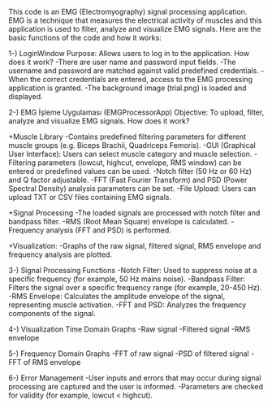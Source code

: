 This code is an EMG (Electromyography) signal processing application. EMG is a technique that measures the electrical activity of muscles and this application is used to filter, analyze and visualize EMG signals. Here are the basic functions of the code and how it works:


1-) LoginWindow 
Purpose: Allows users to log in to the application. 
How does it work? 
-There are user name and password input fields. 
-The username and password are matched against valid predefined credentials. 
-When the correct credentials are entered, access to the EMG processing application is granted. 
-The background image (trial.png) is loaded and displayed.

2-) EMG İşleme Uygulaması (EMGProcessorApp)
Objective: To upload, filter, analyze and visualize EMG signals.
How does it work?

+Muscle Library 
-Contains predefined filtering parameters for different muscle groups (e.g. Biceps Brachii, Quadriceps Femoris). 
-GUI (Graphical User Interface): Users can select muscle category and muscle selection.
-Filtering parameters (lowcut, highcut, envelope, RMS window) can be entered or predefined values can be used.
-Notch filter (50 Hz or 60 Hz) and Q factor adjustable. -FFT (Fast Fourier Transform) and PSD (Power Spectral Density) analysis parameters can be set.
-File Upload: Users can upload TXT or CSV files containing EMG signals.

+Signal Processing
-The loaded signals are processed with notch filter and bandpass filter. 
-RMS (Root Mean Square) envelope is calculated. 
-Frequency analysis (FFT and PSD) is performed.

+Visualization: 
-Graphs of the raw signal, filtered signal, RMS envelope and frequency analysis are plotted.

3-) Signal Processing Functions
-Notch Filter: Used to suppress noise at a specific frequency (for example, 50 Hz mains noise).
-Bandpass Filter: Filters the signal over a specific frequency range (for example, 20-450 Hz).
-RMS Envelope: Calculates the amplitude envelope of the signal, representing muscle activation.
-FFT and PSD: Analyzes the frequency components of the signal.

4-) Visualization Time Domain Graphs
-Raw signal
-Filtered signal
-RMS envelope

5-) Frequency Domain Graphs 
-FFT of raw signal 
-PSD of filtered signal 
-FFT of RMS envelope

6-) Error Management 
-User inputs and errors that may occur during signal processing are captured and the user is informed. 
-Parameters are checked for validity (for example, lowcut < highcut).



